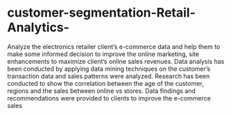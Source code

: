 # customer-segmentation-Retail-Analytics-
Analyze the electronics retailer client’s e-commerce data and 
help them to make some informed decision to improve the online marketing, site enhancements to maximize client’s online sales revenues. 
Data analysis has been conducted by applying data mining techniques on the customer’s transaction data and sales patterns were analyzed. 
Research has been conducted to show the correlation between the age of the customer, regions and the sales between online vs stores. 
Data findings and recommendations were provided to clients to improve the e-commerce sales
